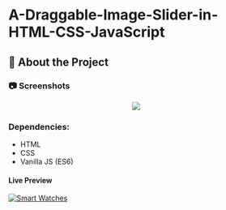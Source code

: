 # A-Draggable-Image-Slider-in-HTML-CSS-JavaScript

<!-- About the Project -->
## :star2: About the Project


<!-- Screenshots -->
### :camera: Screenshots

<div align="center"> 
  <img src="https://i.imgur.com/mrSChfc.png" />
</div>

### Dependencies:

* HTML
* CSS
* Vanilla JS (ES6)

#### Live Preview 

[![Smart Watches](https://dabuttonfactory.com/button.png?t=Live+Demo&f=Open+Sans-Bold&ts=16&tc=fff&hp=45&vp=20&w=180&h=40&c=round&bgt=unicolored&bgc=0275d8 "Click button to open live demo")](https://karimmagdy96.github.io/A-Draggable-Image-Slider-in-HTML-CSS-JavaScript/)

